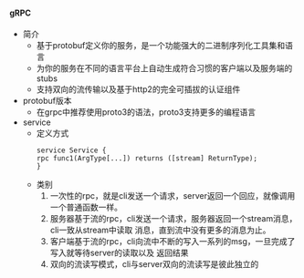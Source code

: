 #### gRPC
* 简介
    * 基于protobuf定义你的服务，是一个功能强大的二进制序列化工具集和语言
    * 为你的服务在不同的语言平台上自动生成符合习惯的客户端以及服务端的stubs
    * 支持双向的流传输以及基于http2的完全可插拔的认证组件
* protobuf版本
    * 在grpc中推荐使用proto3的语法，proto3支持更多的编程语言
* service
    * 定义方式
        ```
      service Service {
        rpc func1(ArgType[...]) returns ([stream] ReturnType);
      }   
    
      ```
    * 类别
        1. 一次性的rpc，就是cli发送一个请求，server返回一个回应，就像调用一个普通函数一样。
        2. 服务器基于流的rpc，cli发送一个请求，服务器返回一个stream消息，cli一致从stream中读取
            消息，直到流中没有更多的消息为止。
        3. 客户端基于流的rpc，cli向流中不断的写入一系列的msg，一旦完成了写入就等待server的读取以及
            返回结果
        4. 双向的流读写模式，cli与server双向的流读写是彼此独立的